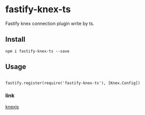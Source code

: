 # fastify-knex-ts
Fastify knex connection plugin write by ts.

## Install
```
npm i fastify-knex-ts --save
```
## Usage
```

fastify.register(require('fastify-knex-ts'), [Knex.Config])
```
### link
[knexjs](https://github.com/knex/knex)